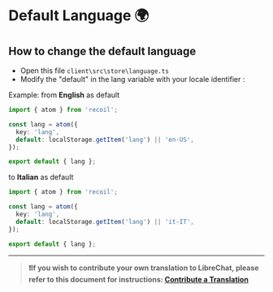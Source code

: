# Default Language 🌍

## How to change the default language

- Open this file `client\src\store\language.ts`
- Modify the "default" in the lang variable with your locale identifier :

Example: 
from **English** as default

```typescript
import { atom } from 'recoil';

const lang = atom({
  key: 'lang',
  default: localStorage.getItem('lang') || 'en-US',
});

export default { lang };
```

to **Italian** as default 

```typescript
import { atom } from 'recoil';

const lang = atom({
  key: 'lang',
  default: localStorage.getItem('lang') || 'it-IT',
});

export default { lang };
```
---
 
> **❗If you wish to contribute your own translation to LibreChat, please refer to this document for instructions: [Contribute a Translation](../contributions/translation_contribution.md)**
